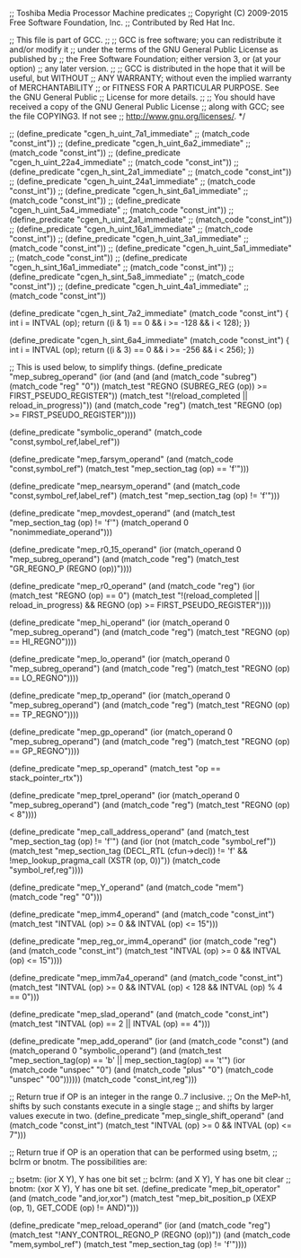 ;; Toshiba Media Processor Machine predicates
;; Copyright (C) 2009-2015 Free Software Foundation, Inc.
;; Contributed by Red Hat Inc.

;; This file is part of GCC.
;;
;; GCC is free software; you can redistribute it and/or modify it
;; under the terms of the GNU General Public License as published by
;; the Free Software Foundation; either version 3, or (at your option)
;; any later version.
;;
;; GCC is distributed in the hope that it will be useful, but WITHOUT
;; ANY WARRANTY; without even the implied warranty of MERCHANTABILITY
;; or FITNESS FOR A PARTICULAR PURPOSE.  See the GNU General Public
;; License for more details.
;;
;; You should have received a copy of the GNU General Public License
;; along with GCC; see the file COPYING3.  If not see
;; <http://www.gnu.org/licenses/>.  */

;; (define_predicate "cgen_h_uint_7a1_immediate"
;;    (match_code "const_int"))
;; (define_predicate "cgen_h_uint_6a2_immediate"
;;    (match_code "const_int"))
;; (define_predicate "cgen_h_uint_22a4_immediate"
;;    (match_code "const_int"))
;; (define_predicate "cgen_h_sint_2a1_immediate"
;;    (match_code "const_int"))
;; (define_predicate "cgen_h_uint_24a1_immediate"
;;    (match_code "const_int"))
;; (define_predicate "cgen_h_sint_6a1_immediate"
;;    (match_code "const_int"))
;; (define_predicate "cgen_h_uint_5a4_immediate"
;;    (match_code "const_int"))
;; (define_predicate "cgen_h_uint_2a1_immediate"
;;    (match_code "const_int"))
;; (define_predicate "cgen_h_uint_16a1_immediate"
;;    (match_code "const_int"))
;; (define_predicate "cgen_h_uint_3a1_immediate"
;;    (match_code "const_int"))
;; (define_predicate "cgen_h_uint_5a1_immediate"
;;    (match_code "const_int"))
;; (define_predicate "cgen_h_sint_16a1_immediate"
;;    (match_code "const_int"))
;; (define_predicate "cgen_h_sint_5a8_immediate"
;;    (match_code "const_int"))
;; (define_predicate "cgen_h_uint_4a1_immediate"
;;    (match_code "const_int"))

(define_predicate "cgen_h_sint_7a2_immediate"
   (match_code "const_int")
   { int i = INTVAL (op);
     return ((i & 1) == 0 && i >= -128 && i < 128);
   })

(define_predicate "cgen_h_sint_6a4_immediate"
   (match_code "const_int")
   { int i = INTVAL (op);
     return ((i & 3) == 0 && i >= -256 && i < 256);
   })

;; This is used below, to simplify things.
(define_predicate "mep_subreg_operand"
  (ior
   (and (and (and (match_code "subreg")
		  (match_code "reg" "0"))
	     (match_test "REGNO (SUBREG_REG (op)) >= FIRST_PSEUDO_REGISTER"))
	(match_test "!(reload_completed || reload_in_progress)"))
   (and (match_code "reg")
	(match_test "REGNO (op) >= FIRST_PSEUDO_REGISTER"))))

(define_predicate "symbolic_operand"
  (match_code "const,symbol_ref,label_ref"))

(define_predicate "mep_farsym_operand"
  (and (match_code "const,symbol_ref")
       (match_test "mep_section_tag (op) == 'f'")))

(define_predicate "mep_nearsym_operand"
  (and (match_code "const,symbol_ref,label_ref")
       (match_test "mep_section_tag (op) != 'f'")))

(define_predicate "mep_movdest_operand"
  (and (match_test "mep_section_tag (op) != 'f'")
       (match_operand 0 "nonimmediate_operand")))

(define_predicate "mep_r0_15_operand"
  (ior (match_operand 0 "mep_subreg_operand")
       (and (match_code "reg")
	    (match_test "GR_REGNO_P (REGNO (op))"))))

(define_predicate "mep_r0_operand"
  (and (match_code "reg")
       (ior (match_test "REGNO (op) == 0")
	    (match_test "!(reload_completed || reload_in_progress)
		         && REGNO (op) >= FIRST_PSEUDO_REGISTER"))))

(define_predicate "mep_hi_operand"
  (ior (match_operand 0 "mep_subreg_operand")
       (and (match_code "reg")
	    (match_test "REGNO (op) == HI_REGNO"))))

(define_predicate "mep_lo_operand"
  (ior (match_operand 0 "mep_subreg_operand")
       (and (match_code "reg")
	    (match_test "REGNO (op) == LO_REGNO"))))

(define_predicate "mep_tp_operand"
  (ior (match_operand 0 "mep_subreg_operand")
       (and (match_code "reg")
	    (match_test "REGNO (op) == TP_REGNO"))))

(define_predicate "mep_gp_operand"
  (ior (match_operand 0 "mep_subreg_operand")
       (and (match_code "reg")
	    (match_test "REGNO (op) == GP_REGNO"))))

(define_predicate "mep_sp_operand"
  (match_test "op == stack_pointer_rtx"))

(define_predicate "mep_tprel_operand"
  (ior (match_operand 0 "mep_subreg_operand")
       (and (match_code "reg")
	    (match_test "REGNO (op) < 8"))))

(define_predicate "mep_call_address_operand"
  (and (match_test "mep_section_tag (op) != 'f'")
       (and (ior (not (match_code "symbol_ref"))
		 (match_test "mep_section_tag (DECL_RTL (cfun->decl)) != 'f'
			      && !mep_lookup_pragma_call (XSTR (op, 0))"))
	    (match_code "symbol_ref,reg"))))

(define_predicate "mep_Y_operand"
  (and (match_code "mem")
       (match_code "reg" "0")))

(define_predicate "mep_imm4_operand"
  (and (match_code "const_int")
       (match_test "INTVAL (op) >= 0 && INTVAL (op) <= 15")))

(define_predicate "mep_reg_or_imm4_operand"
  (ior (match_code "reg")
       (and (match_code "const_int")
	    (match_test "INTVAL (op) >= 0 && INTVAL (op) <= 15"))))

(define_predicate "mep_imm7a4_operand"
  (and (match_code "const_int")
       (match_test "INTVAL (op) >= 0 && INTVAL (op) < 128 && INTVAL (op) % 4 == 0")))

(define_predicate "mep_slad_operand"
  (and (match_code "const_int")
       (match_test "INTVAL (op) == 2 || INTVAL (op) == 4")))

(define_predicate "mep_add_operand"
  (ior (and (match_code "const")
	    (and (match_operand 0 "symbolic_operand")
		 (and (match_test "mep_section_tag(op) == 'b' || mep_section_tag(op) == 't'")
		      (ior (match_code "unspec" "0")
			   (and (match_code "plus" "0")
				(match_code "unspec" "00"))))))
       (match_code "const_int,reg")))

;; Return true if OP is an integer in the range 0..7 inclusive.
;; On the MeP-h1, shifts by such constants execute in a single stage
;; and shifts by larger values execute in two.
(define_predicate "mep_single_shift_operand"
  (and (match_code "const_int")
       (match_test "INTVAL (op) >= 0 && INTVAL (op) <= 7")))

;; Return true if OP is an operation that can be performed using bsetm,
;; bclrm or bnotm.  The possibilities are:

;; bsetm: (ior X Y), Y has one bit set
;; bclrm: (and X Y), Y has one bit clear
;; bnotm: (xor X Y), Y has one bit set.
(define_predicate "mep_bit_operator"
  (and (match_code "and,ior,xor")
       (match_test "mep_bit_position_p (XEXP (op, 1), GET_CODE (op) != AND)")))

(define_predicate "mep_reload_operand"
  (ior (and (match_code "reg")
	    (match_test "!ANY_CONTROL_REGNO_P (REGNO (op))"))
       (and (match_code "mem,symbol_ref")
	    (match_test "mep_section_tag (op) != 'f'"))))
